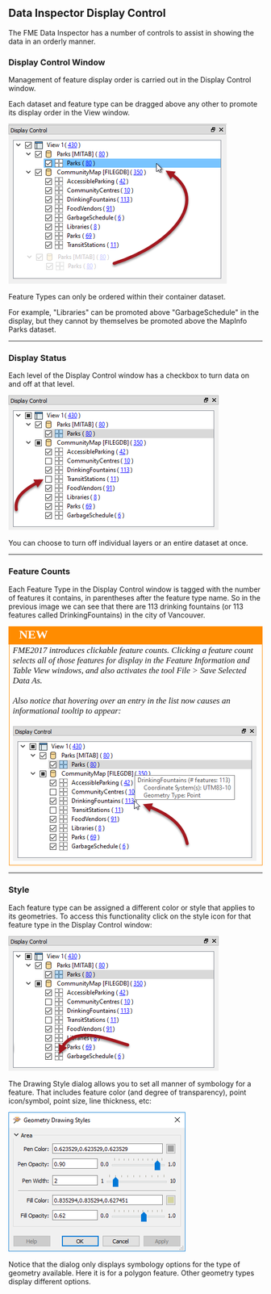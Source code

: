 ## Data Inspector Display Control ##

The FME Data Inspector has a number of controls to assist in showing the data in an orderly manner.

 
### Display Control Window ###
Management of feature display order is carried out in the Display Control window.

Each dataset and feature type can be dragged above any other to promote its display order in the View window.

![](./Images/Img1.41.DIDisplayControl.png)

Feature Types can only be ordered within their container dataset.

For example, "Libraries" can be promoted above "GarbageSchedule" in the display, but they cannot by themselves be promoted above the MapInfo Parks dataset.

---

### Display Status ###
Each level of the Display Control window has a checkbox to turn data on and off at that level.

![](./Images/Img1.42.DIDisplayStatus.png)

You can choose to turn off individual layers or an entire dataset at once.

---

### Feature Counts ###

Each Feature Type in the Display Control window is tagged with the number of features it contains, in parentheses after the feature type name. So in the previous image we can see that there are 113 drinking fountains (or 113 features called DrinkingFountains) in the city of Vancouver.

<!--New Section--> 

<table style="border-spacing: 0px">
<tr>
<td style="vertical-align:middle;background-color:darkorange;border: 2px solid darkorange">
<i class="fa fa-bolt fa-lg fa-pull-left fa-fw" style="color:white;padding-right: 12px;vertical-align:text-top"></i>
<span style="color:white;font-size:x-large;font-weight: bold;font-family:serif">NEW</span>
</td>
</tr>

<tr>
<td style="border: 1px solid darkorange">
<span style="font-family:serif; font-style:italic; font-size:larger">
FME2017 introduces clickable feature counts. Clicking a feature count selects all of those features for display in the Feature Information and Table View windows, and also activates the tool File > Save Selected Data As.
<br><br>Also notice that hovering over an entry in the list now causes an informational tooltip to appear:
<br><br><img src="./Images/Img1.43.DILinkedCounts.png">
</span>
</td>
</tr>
</table>

---

### Style ###

Each feature type can be assigned a different color or style that applies to its geometries. To access this functionality click on the style icon for that feature type in the Display Control window:

![](./Images/Img1.44.DIStylePick.png)

The Drawing Style dialog allows you to set all manner of symbology for a feature. That includes feature color (and degree of transparency), point icon/symbol, point size, line thickness, etc:

![](./Images/Img1.45.DIStyleSet.png)

Notice that the dialog only displays symbology options for the type of geometry available. Here it is for a polygon feature. Other geometry types display different options. 